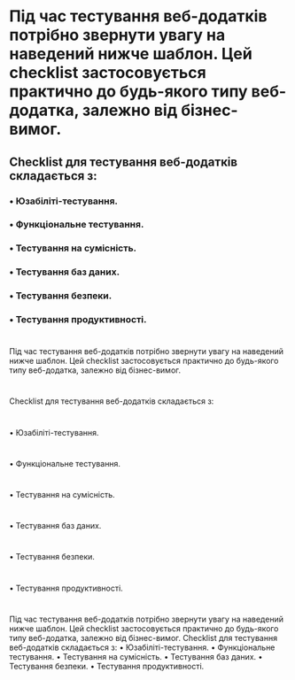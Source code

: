 # Під час тестування веб-додатків потрібно звернути увагу на наведений нижче шаблон. Цей checklist застосовується практично до будь-якого типу веб-додатка, залежно від бізнес-вимог.

## Checklist для тестування веб-додатків складається з:

### •	Юзабіліті-тестування.
### •	Функціональне тестування.
### •	Тестування на сумісність.
### •	Тестування баз даних.
### •	Тестування безпеки.
### •	Тестування продуктивності.

# 
Під час тестування веб-додатків потрібно звернути увагу на наведений нижче шаблон. Цей checklist застосовується практично до будь-якого типу веб-додатка, залежно від бізнес-вимог.
# 
Checklist для тестування веб-додатків складається з:
#
•	Юзабіліті-тестування.
#
•	Функціональне тестування.
#
•	Тестування на сумісність.
#
•	Тестування баз даних.
#
•	Тестування безпеки.
#
•	Тестування продуктивності.
#

Під час тестування веб-додатків потрібно звернути увагу на наведений нижче шаблон. Цей checklist застосовується практично до будь-якого типу веб-додатка, залежно від бізнес-вимог.
Checklist для тестування веб-додатків складається з:
•	Юзабіліті-тестування.
•	Функціональне тестування.
•	Тестування на сумісність.
•	Тестування баз даних.
•	Тестування безпеки.
•	Тестування продуктивності.




